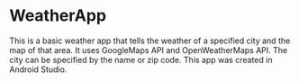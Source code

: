 # WeatherApp

This is a basic weather app that tells the weather of a specified city and the map of that area. It uses GoogleMaps API and OpenWeatherMaps API. The city can be specified by the name or zip code. This app was created in Android Studio.

